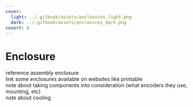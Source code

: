 ```yaml
---
cover:
  light: ../.gitbook/assets/enclosures_light.png
  dark: ../.gitbook/assets/enclosures_dark.png
coverY: 0
---
```


# Enclosure

reference assembly enclosure\
link some enclosures available on websites like printable\
note about taking components into consideration (what encoders they use, mounting, etc)\
note about cooling
